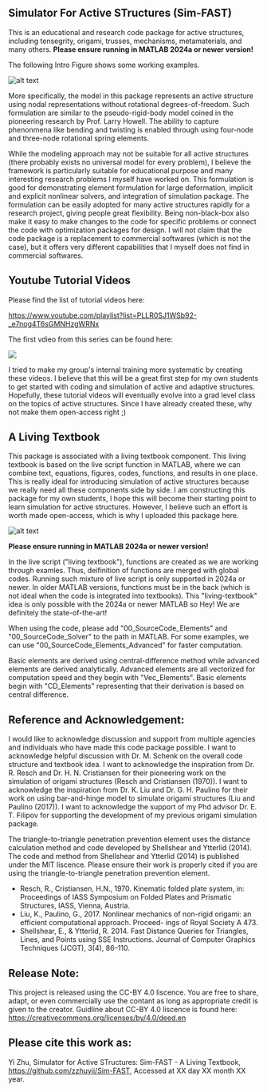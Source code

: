 ## Simulator For Active STructures (Sim-FAST)

This is an educational and research code package for active structures, including tensegrity, 
origami, trusses, mechanisms, metamaterials, and many others. **Please ensure running in MATLAB 2024a or newer version!**

The following Intro Figure shows some working examples.

![alt text](https://github.com/zzhuyii/Sim-FAST/blob/main/03_Figures_On_Git_Webpage/Intro.png)

More specifically, the model in this package represents an active structure 
using nodal representations without rotational degrees-of-freedom. 
Such formulation are similar to the pseudo-rigid-body model coined in the 
pioneering research by Prof. Larry Howell. 
The ability to capture phenonmena like bending and twisting is enabled 
through using four-node and three-node rotational spring elements. 

While the modeling approach may not be suitable for all active structures 
(there probably exists no universal model for every problem), I believe the 
framework is particularly suitable for educational purpose and many 
interesting research problems I myself have worked on. 
This formulation is good for demonstrating element formulation for
large deformation, implicit and explicit nonlinear solvers, 
and integration of simulation package. 
The formulation can be easily adopted for many active structures rapidly
for a research project, giving people great flexibility. 
Being non-black-box also make it easy to make changes to the code for 
specific problems or connect the code with optimization packages for design. 
I will not claim that the code package is a replacement to commercial 
softwares (which is not the case), but it offers very different capabilities 
that I myself does not find in commercial softwares. 


## Youtube Tutorial Videos

Please find the list of tutorial videos here:

https://www.youtube.com/playlist?list=PLLR0SJ1WSb92-_e7nog4T6sGMNHzgWRNx

The first vdieo from this series can be found here:

[![](https://img.youtube.com/vi/CvfD8SYBZcY/0.jpg)](https://www.youtube.com/watch?v=CvfD8SYBZcY&list=PLLR0SJ1WSb92-_e7nog4T6sGMNHzgWRNx)

I tried to make my group's internal training more systematic by creating these videos. I believe that this will be a great first step for my own students to get started with coding and simulation of active and adaptive structures. Hopefully, these tutorial videos will eventually evolve into a grad level class on the topics of active structures. Since I have already created these, why not make them open-access right ;)

 

## A Living Textbook 

This package is associated with  a living textbook component. 
This living textbook is based on the live script function in MATLAB, where we can combine text, equations, figures, codes, functions, and results in one place. 
This is really ideal for introducing simulation of active structures because we really need all these components side by side. 
I am constructing this package for my own students, I hope this will
become their starting point to learn simulation for active structures. 
However, I believe such an effort is worth made open-access, which is 
why I uploaded this package here.

![alt text](https://github.com/zzhuyii/Sim-FAST/blob/main/03_Figures_On_Git_Webpage/Feature.png)

**Please ensure running in MATLAB 2024a or newer version!**

In the live script ("living textbook"), functions are created as we are working through examles. Thus, deifinition of functions are merged with global codes. Running such mixture of live script is only supported in 2024a or newer. In older MATLAB versions, functions must be in the back (which is not ideal when the code is integrated into textbooks). This "living-textbook" idea is only possible with the 2024a or newer MATLAB so Hey! We are definitely the state-of-the-art!

When using the code, please add "00_SourceCode_Elements" and "00_SourceCode_Solver" 
to the path in MATLAB. For some examples, we can use "00_SourceCode_Elements_Advanced" 
for faster computation. 

Basic elements are derived using central-difference method while 
advanced elements are derived analytically. Advanced elements are all vectorized for
computation speed and they begin with "Vec_Elements". Basic elements begin with "CD_Elements"
representing that their derivation is based on central difference. 


## Reference and Acknowledgement:

I would like to acknowledge discussion and support from multiple agencies and individuals who have made this code package possible. 
I want to acknowledge helpful discussion with Dr. M. Schenk on the overall code structure and textbook idea. 
I want to acknowledge the inspiration from Dr. R. Resch and Dr. H. N. Cristiansen for their pioneering work on the simulation of origami structures (Resch and Cristiansen (1970)).
I want to acknowledge the inspiration from Dr. K. Liu and Dr. G. H. Paulino for their work on using bar-and-hinge model to simulate origami structures (Liu and Paulino (2017)).
I want to acknowledge the support of my Phd advisor Dr. E. T. Filipov for supporting the development of my previous origami simulation package. 


The triangle-to-triangle penetration prevention element uses the distance calculation method and code developed by Shellshear and Ytterlid (2014). 
The code and method from Shellshear and Ytterlid (2014) is published under the MIT liscence. 
Please ensure their work is properly cited if you are using the triangle-to-triangle penetration prevention element. 

* Resch, R., Cristiansen, H.N., 1970. Kinematic folded plate system, in: Proceedings of IASS Symposium on Folded
Plates and Prismatic Structures, IASS, Vienna, Austria.
* Liu, K., Paulino, G., 2017. Nonlinear mechanics of non-rigid origami: an efficient computational approach. Proceed-
ings of Royal Society A 473. 
* Shellshear, E., & Ytterlid, R. 2014. Fast Distance Queries for Triangles, Lines, and Points using SSE Instructions. Journal of Computer Graphics Techniques (JCGT), 3(4), 86–110. 


## Release Note:

This project is released using the CC-BY 4.0 liscence. 
You are free to share, adapt, or even commercially use the contant as long as appropriate credit is given to the creator. 
Guidline about CC-BY 4.0 liscence is found here:
https://creativecommons.org/licenses/by/4.0/deed.en

## Please cite this work as: 
Yi Zhu, Simulator for Active STructures: Sim-FAST - A Living Textbook, https://github.com/zzhuyii/Sim-FAST, Accessed at XX day XX month XX year. 


